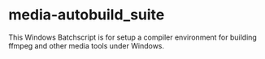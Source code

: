 # media-autobuild_suite
This Windows Batchscript is for setup a compiler environment for building ffmpeg and other media tools under Windows.
